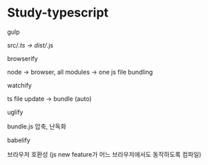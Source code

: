 # Study-typescript


gulp 

src/*.ts -> dist/*.js

browserify

node -> browser, all modules -> one js file bundling

watchify

ts file update -> bundle (auto)

uglify

bundle.js 압축, 난독화

babelify

브라우저 호환성 (js new feature가 어느 브라우저에서도 동작하도록 컴파일)
